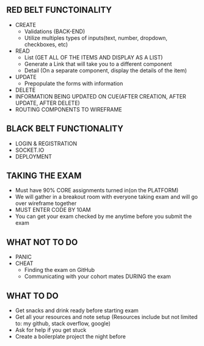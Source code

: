## RED BELT FUNCTOINALITY
 - CREATE
    - Validations (BACK-END)
    - Utilize multiples types of inputs(text, number, dropdown, checkboxes, etc)
 - READ
    - List (GET ALL OF THE ITEMS AND DISPLAY AS A LIST)
    - Generate a Link that will take you to a different component
    - Detail (On a separate component, display the details of the item)
 - UPDATE
    - Prepopulate the forms with information
 - DELETE
 - INFORMATION BEING UPDATED ON CUE(AFTER CREATION, AFTER UPDATE, AFTER DELETE)
 - ROUTING COMPONENTS TO WIREFRAME

## BLACK BELT FUNCTIONALITY
 - LOGIN & REGISTRATION
 - SOCKET.IO
 - DEPLOYMENT



## TAKING THE EXAM
 - Must have 90% CORE assignments turned in(on the PLATFORM)
 - We will gather in a breakout room with everyone taking exam and will go over wireframe together
 - MUST ENTER CODE BY 10AM
 - You can get your exam checked by me anytime before you submit the exam

## WHAT NOT TO DO
 - PANIC
 - CHEAT
   - Finding the exam on GitHub
   - Communicating with your cohort mates DURING the exam

## WHAT TO DO
 - Get snacks and drink ready before starting exam
 - Get all your resources and note setup (Resources include but not limited to: my github, stack overflow, google)
 - Ask for help if you get stuck
 - Create a boilerplate project the night before